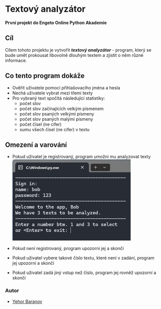 # Textový analyzátor
**První projekt do Engeto Online Python Akademie**

## Cíl
Cílem tohoto projektu je vytvořit ***textový analyzátor*** - program, který se bude umět 
prokousat libovolně dlouhým textem a zjistit o něm různé informace.

## Co tento program dokáže
- Ověřit uživatele pomocí přihlašovacího jména a hesla
- Nechá uživatele vybrat mezi třemi texty
- Pro vybraný text spočítá následující statistiky:
  - počet slov
  - počet slov začínajících velkým písmenem
  - počet slov psaných velkými písmeny
  - počet slov psaných malými písmeny
  - počet čísel (ne cifer)
  - sumu všech čísel (ne cifer) v textu

## Omezení a varování
- Pokud uživatel je registrovaný, program umožni mu analyzovat texty
![](screenshots/screen1.png)
- Pokud není registrovaný, program upozorni jej a skončí

- Pokud uživatel vybere takové číslo textu, které není v zadání, program jej upozorní a skončí

- Pokud uživatel zadá jiný vstup než číslo, program jej rovněž upozorní a skončí

### Autor
* [Yehor Baranov](https://github.com/JehorB)
